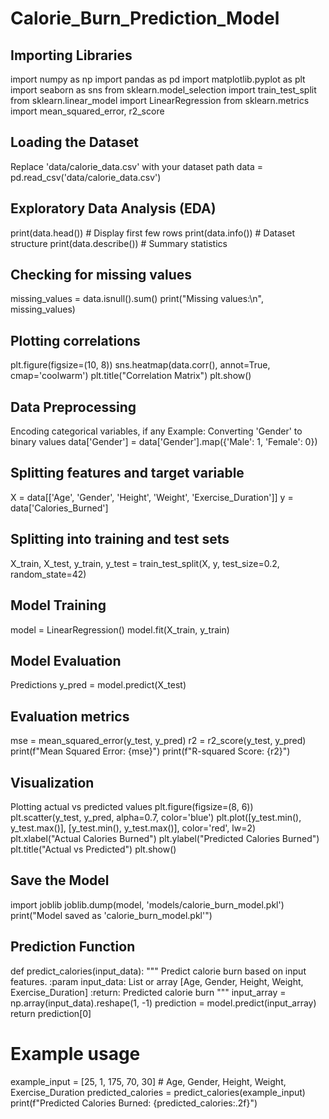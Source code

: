 # Calorie_Burn_Prediction_Model

## Importing Libraries
import numpy as np
import pandas as pd
import matplotlib.pyplot as plt
import seaborn as sns
from sklearn.model_selection import train_test_split
from sklearn.linear_model import LinearRegression
from sklearn.metrics import mean_squared_error, r2_score

## Loading the Dataset
Replace 'data/calorie_data.csv' with your dataset path
data = pd.read_csv('data/calorie_data.csv')

## Exploratory Data Analysis (EDA)
print(data.head())  # Display first few rows
print(data.info())  # Dataset structure
print(data.describe())  # Summary statistics

## Checking for missing values
missing_values = data.isnull().sum()
print("Missing values:\n", missing_values)

## Plotting correlations
plt.figure(figsize=(10, 8))
sns.heatmap(data.corr(), annot=True, cmap='coolwarm')
plt.title("Correlation Matrix")
plt.show()

## Data Preprocessing
Encoding categorical variables, if any
Example: Converting 'Gender' to binary values
data['Gender'] = data['Gender'].map({'Male': 1, 'Female': 0})

## Splitting features and target variable
X = data[['Age', 'Gender', 'Height', 'Weight', 'Exercise_Duration']]
y = data['Calories_Burned']

## Splitting into training and test sets
X_train, X_test, y_train, y_test = train_test_split(X, y, test_size=0.2, random_state=42)

## Model Training
model = LinearRegression()
model.fit(X_train, y_train)

## Model Evaluation
Predictions
y_pred = model.predict(X_test)

## Evaluation metrics
mse = mean_squared_error(y_test, y_pred)
r2 = r2_score(y_test, y_pred)
print(f"Mean Squared Error: {mse}")
print(f"R-squared Score: {r2}")

## Visualization
Plotting actual vs predicted values
plt.figure(figsize=(8, 6))
plt.scatter(y_test, y_pred, alpha=0.7, color='blue')
plt.plot([y_test.min(), y_test.max()], [y_test.min(), y_test.max()], color='red', lw=2)
plt.xlabel("Actual Calories Burned")
plt.ylabel("Predicted Calories Burned")
plt.title("Actual vs Predicted")
plt.show()

## Save the Model
import joblib
joblib.dump(model, 'models/calorie_burn_model.pkl')
print("Model saved as 'calorie_burn_model.pkl'")

## Prediction Function
def predict_calories(input_data):
    """
    Predict calorie burn based on input features.
    :param input_data: List or array [Age, Gender, Height, Weight, Exercise_Duration]
    :return: Predicted calorie burn
    """
    input_array = np.array(input_data).reshape(1, -1)
    prediction = model.predict(input_array)
    return prediction[0]

# Example usage
example_input = [25, 1, 175, 70, 30]  # Age, Gender, Height, Weight, Exercise_Duration
predicted_calories = predict_calories(example_input)
print(f"Predicted Calories Burned: {predicted_calories:.2f}")
